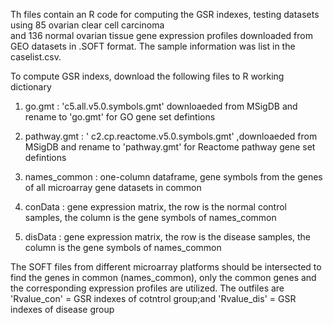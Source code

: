 Th files contain an R code for computing the GSR indexes, testing datasets using 85 ovarian clear cell carcinoma  
and 136 normal ovarian tissue gene expression profiles downloaded from GEO datasets in .SOFT format. The sample information was list in 
the caselist.csv. 

To compute GSR indexs, download the following files to R working dictionary
1. go.gmt :  'c5.all.v5.0.symbols.gmt' downloaeded from MSigDB and rename to 'go.gmt' for GO gene set defintions

2. pathway.gmt : ' c2.cp.reactome.v5.0.symbols.gmt' ,downloaeded from MSigDB and rename to 'pathway.gmt' for Reactome pathway gene set defintions

3. names_common : one-column dataframe, gene symbols from the genes of all microarray gene datasets in common

3. conData : gene expression matrix, the row is the normal control samples, the column is the gene symbols of names_common

4. disData : gene expression matrix, the row is the disease samples, the column is the gene symbols of names_common

The SOFT files from different microarray platforms should be intersected to find the genes in common (names_common), only the common genes and the corresponding expression profiles are utilized. 
The outfiles are 'Rvalue_con' = GSR indexes of cotntrol group;and  'Rvalue_dis' = GSR indexes of disease group
